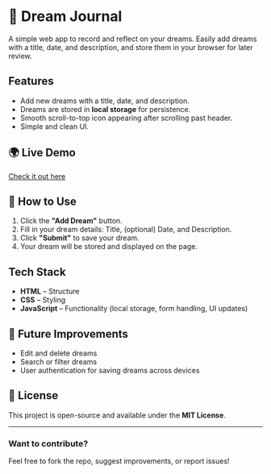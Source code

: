 # 🌙 Dream Journal

A simple web app to record and reflect on your dreams. Easily add dreams with a title, date, and description, and store them in your browser for later review.

## Features
- Add new dreams with a title, date, and description.
- Dreams are stored in **local storage** for persistence.
- Smooth scroll-to-top icon appearing after scrolling past header.
- Simple and clean UI.

## 🌍 Live Demo
[Check it out here](https://simonsjostrand-portfolio.github.io/dream-journal/)  

## 📖 How to Use
1. Click the **"Add Dream"** button.
2. Fill in your dream details: Title, (optional) Date, and Description.
3. Click **"Submit"** to save your dream.
4. Your dream will be stored and displayed on the page.

## Tech Stack
- **HTML** – Structure  
- **CSS** – Styling  
- **JavaScript** – Functionality (local storage, form handling, UI updates)

## 📌 Future Improvements
- Edit and delete dreams  
- Search or filter dreams  
- User authentication for saving dreams across devices  

## 📄 License
This project is open-source and available under the **MIT License**.

---

### Want to contribute?
Feel free to fork the repo, suggest improvements, or report issues!

